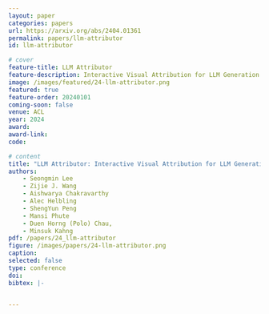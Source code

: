 ```yaml
---
layout: paper
categories: papers
url: https://arxiv.org/abs/2404.01361
permalink: papers/llm-attributor
id: llm-attributor

# cover
feature-title: LLM Attributor
feature-description: Interactive Visual Attribution for LLM Generation
image: /images/featured/24-llm-attributor.png
featured: true
feature-order: 20240101
coming-soon: false
venue: ACL
year: 2024
award: 
award-link:
code: 

# content
title: "LLM Attributor: Interactive Visual Attribution for LLM Generation"
authors: 
    - Seongmin Lee 
    - Zijie J. Wang 
    - Aishwarya Chakravarthy
    - Alec Helbling 
    - ShengYun Peng
    - Mansi Phute
    - Duen Horng (Polo) Chau, 
    - Minsuk Kahng
pdf: /papers/24_llm-attributor
figure: /images/papers/24-llm-attributor.png
caption: 
selected: false
type: conference
doi: 
bibtex: |-


---
```

